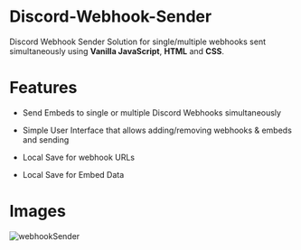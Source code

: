 # Discord-Webhook-Sender
Discord Webhook Sender Solution for single/multiple webhooks sent simultaneously using **Vanilla JavaScript**, **HTML** and **CSS**.

# Features
- Send Embeds to single or multiple Discord Webhooks simultaneously


- Simple User Interface that allows adding/removing webhooks & embeds and sending


- Local Save for webhook URLs


- Local Save for Embed Data

# Images
![webhookSender](https://github.com/HenrYreh/Discord-Webhook-Sender/assets/76663821/2d07d061-f8d3-4309-90cf-30fc6be1861d)







